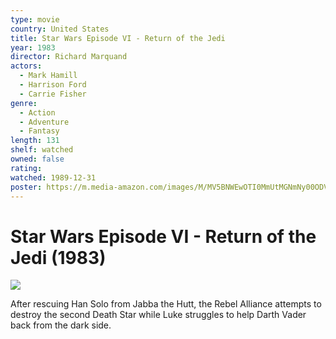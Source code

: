 ```yaml
---
type: movie
country: United States
title: Star Wars Episode VI - Return of the Jedi
year: 1983
director: Richard Marquand
actors:
  - Mark Hamill
  - Harrison Ford
  - Carrie Fisher
genre:
  - Action
  - Adventure
  - Fantasy
length: 131
shelf: watched
owned: false
rating:
watched: 1989-12-31
poster: https://m.media-amazon.com/images/M/MV5BNWEwOTI0MmUtMGNmNy00ODViLTlkZDQtZTg1YmQ3MDgyNTUzXkEyXkFqcGc@._V1_SX300.jpg
---
```


# Star Wars Episode VI - Return of the Jedi (1983)

![](https://m.media-amazon.com/images/M/MV5BNWEwOTI0MmUtMGNmNy00ODViLTlkZDQtZTg1YmQ3MDgyNTUzXkEyXkFqcGc@._V1_SX300.jpg)

After rescuing Han Solo from Jabba the Hutt, the Rebel Alliance attempts to destroy the second Death Star while Luke struggles to help Darth Vader back from the dark side.